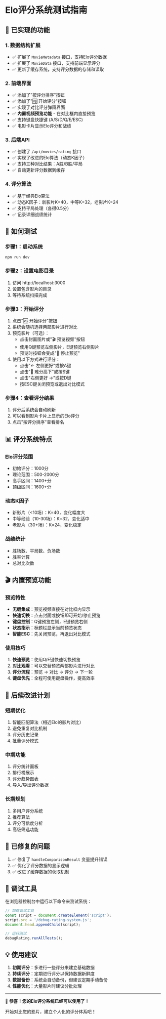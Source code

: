 # Elo评分系统测试指南

## 🎯 已实现的功能

### 1. 数据结构扩展
- ✅ 扩展了 `MovieMetadata` 接口，支持Elo评分数据
- ✅ 扩展了 `MovieData` 接口，支持前端显示评分
- ✅ 更新了缓存系统，支持评分数据的存储和读取

### 2. 前端界面
- ✅ 添加了"按评分排序"按钮
- ✅ 添加了"🆚 开始评分"按钮
- ✅ 实现了对比评分弹窗界面
- ✅ **内置视频预览功能** - 在对比框内直接预览
- ✅ 支持键盘快捷键 (A/S/D/Q/E/ESC)
- ✅ 电影卡片显示Elo评分和战绩

### 3. 后端API
- ✅ 创建了 `/api/movies/rating` 接口
- ✅ 实现了改进的Elo算法（动态K因子）
- ✅ 支持三种对比结果：A胜/B胜/平局
- ✅ 自动更新评分数据到缓存

### 4. 评分算法
- ✅ 基于经典Elo算法
- ✅ 动态K因子：新影片K=40，中等K=32，老影片K=24
- ✅ 支持平局处理（各得0.5分）
- ✅ 记录详细战绩统计

## 🚀 如何测试

### 步骤1：启动系统
```bash
npm run dev
```

### 步骤2：设置电影目录
1. 访问 http://localhost:3000
2. 设置包含影片的目录
3. 等待系统扫描完成

### 步骤3：开始评分
1. 点击"🆚 开始评分"按钮
2. 系统会随机选择两部影片进行对比
3. 预览影片（可选）：
   - 点击封面图片或"🎬 预览视频"按钮
   - 使用Q键预览左侧影片，E键预览右侧影片
   - 预览时按钮会变成"🔴 停止预览"
4. 使用以下方式进行评分：
   - 点击"← 左侧更好"或按A键
   - 点击"🤝 难分高下"或按S键  
   - 点击"右侧更好 →"或按D键
   - 按ESC键关闭预览或退出对比模式

### 步骤4：查看评分结果
1. 评分后系统会自动刷新
2. 可以看到影片卡片上显示的Elo评分
3. 点击"按评分排序"查看排名

## 📊 评分系统特点

### Elo评分范围
- 初始评分：1000分
- 理论范围：500-2000分
- 高手区间：1400+分
- 顶级区间：1600+分

### 动态K因子
- 新影片（<10场）：K=40，变化幅度大
- 中等经验（10-30场）：K=32，变化适中
- 老影片（30+场）：K=24，变化稳定

### 战绩统计
- 胜场数、平局数、负场数
- 胜率计算
- 总对比次数

## 🎬 内置预览功能

### 预览特性
- **无缝集成**：预览视频直接在对比框内显示
- **快速切换**：点击封面或按钮即可开始/停止预览
- **键盘控制**：Q键预览左侧，E键预览右侧
- **状态指示**：标题栏显示当前预览状态
- **智能ESC**：先关闭预览，再退出对比模式

### 使用技巧
1. **快速预览**：使用Q/E键快速切换预览
2. **对比观看**：可以交替预览两部影片进行对比
3. **评分流程**：预览 → 对比 → 评分 → 下一轮
4. **键盘优先**：全程可使用键盘操作，提高效率

## 🔧 后续改进计划

### 短期优化
1. 智能匹配算法（相近Elo的影片对比）
2. 避免重复对比机制
3. 评分历史记录
4. 批量评分模式

### 中期功能
1. 评分统计面板
2. 排行榜展示
3. 评分趋势图表
4. 导入/导出评分数据

### 长期规划
1. 多用户评分系统
2. 推荐算法
3. 评分可信度分析
4. 高级筛选功能

## 🐛 已修复的问题

1. ✅ 修复了 `handleComparisonResult` 变量提升错误
2. ✅ 优化了评分数据的显示逻辑
3. ✅ 改进了缓存数据的获取机制

## 🔧 调试工具

在浏览器控制台中运行以下命令来测试系统：

```javascript
// 加载调试工具
const script = document.createElement('script');
script.src = '/debug-rating-system.js';
document.head.appendChild(script);

// 运行测试
debugRating.runAllTests();
```

## 💡 使用建议

1. **初期评分**：多进行一些评分来建立基础数据
2. **持续评分**：定期进行评分以保持数据新鲜度
3. **数据备份**：系统会自动备份，但建议定期手动备份
4. **性能优化**：大量影片时建议分批处理

---

🎉 **恭喜！您的Elo评分系统已经可以使用了！**

开始对比您的影片，建立个人化的评分体系吧！
